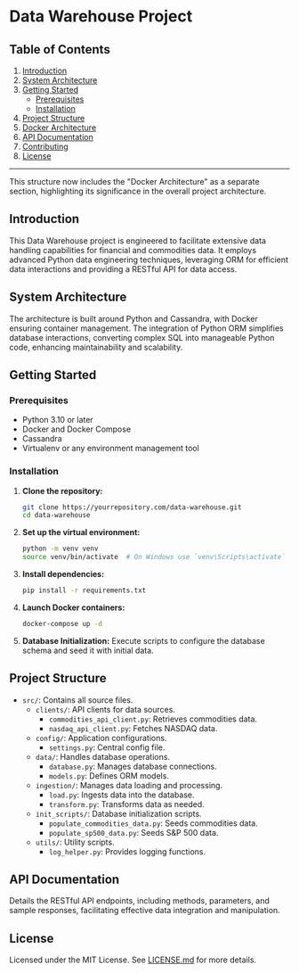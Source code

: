 # Data Warehouse Project

## Table of Contents

1. [Introduction](#introduction)
2. [System Architecture](#system-architecture)
3. [Getting Started](#getting-started)
    - [Prerequisites](#prerequisites)
    - [Installation](#installation)
4. [Project Structure](#project-structure)
5. [Docker Architecture](#docker-architecture)
6. [API Documentation](#api-documentation)
7. [Contributing](#contributing)
8. [License](#license)

---

This structure now includes the "Docker Architecture" as a separate section, highlighting its significance in the
overall project architecture.

## Introduction

This Data Warehouse project is engineered to facilitate extensive data handling capabilities for financial and
commodities data. It employs advanced Python data engineering techniques, leveraging ORM for efficient data interactions
and providing a RESTful API for data access.

## System Architecture

The architecture is built around Python and Cassandra, with Docker ensuring container management. The integration of
Python ORM simplifies database interactions, converting complex SQL into manageable Python code, enhancing
maintainability and scalability.

## Getting Started

### Prerequisites

- Python 3.10 or later
- Docker and Docker Compose
- Cassandra
- Virtualenv or any environment management tool

### Installation

1. **Clone the repository:**
   ```bash
   git clone https://yourrepository.com/data-warehouse.git
   cd data-warehouse
   ```

2. **Set up the virtual environment:**
   ```bash
   python -m venv venv
   source venv/bin/activate  # On Windows use `venv\Scripts\activate`
   ```

3. **Install dependencies:**
   ```bash
   pip install -r requirements.txt
   ```

4. **Launch Docker containers:**
   ```bash
   docker-compose up -d
   ```

5. **Database Initialization:**
   Execute scripts to configure the database schema and seed it with initial data.

## Project Structure

- `src/`: Contains all source files.
    - `clients/`: API clients for data sources.
        - `commodities_api_client.py`: Retrieves commodities data.
        - `nasdaq_api_client.py`: Fetches NASDAQ data.
    - `config/`: Application configurations.
        - `settings.py`: Central config file.
    - `data/`: Handles database operations.
        - `database.py`: Manages database connections.
        - `models.py`: Defines ORM models.
    - `ingestion/`: Manages data loading and processing.
        - `load.py`: Ingests data into the database.
        - `transform.py`: Transforms data as needed.
    - `init_scripts/`: Database initialization scripts.
        - `populate_commodities_data.py`: Seeds commodities data.
        - `populate_sp500_data.py`: Seeds S&P 500 data.
    - `utils/`: Utility scripts.
        - `log_helper.py`: Provides logging functions.

## API Documentation

Details the RESTful API endpoints, including methods, parameters, and sample responses, facilitating effective data
integration and manipulation.

## License

Licensed under the MIT License. See [LICENSE.md](LICENSE) for more details.


